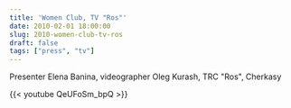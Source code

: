 ```yaml
---
title: 'Women Club, TV "Ros"'
date: 2010-02-01 18:00:00
slug: 2010-women-club-tv-ros
draft: false
tags: ["press", "tv"]
---
```


Presenter Elena Banina, videographer Oleg Kurash, TRC "Ros", Cherkasy

{{< youtube QeUFoSm_bpQ >}}
